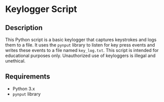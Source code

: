 # Keylogger Script

## Description

This Python script is a basic keylogger that captures keystrokes and logs them to a file. It uses the `pynput` library to listen for key press events and writes these events to a file named `key_log.txt`. This script is intended for educational purposes only. Unauthorized use of keyloggers is illegal and unethical.

## Requirements

- Python 3.x
- `pynput` library
